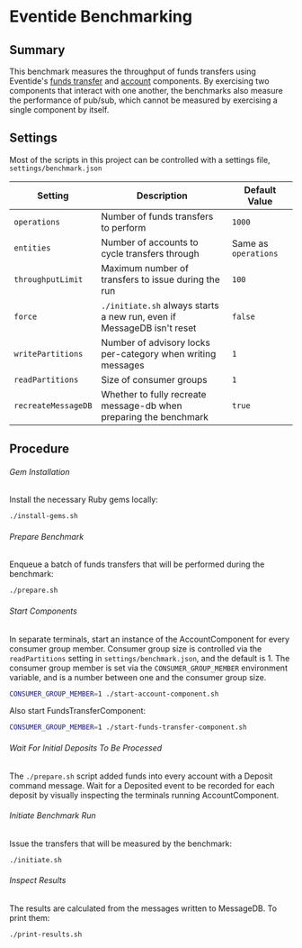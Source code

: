 # Eventide Benchmarking

## Summary

This benchmark measures the throughput of funds transfers using Eventide's [funds transfer](https://github.com/eventide-examples/funds-transfer-component) and [account](https://github.com/eventide-examples/account-component) components. By exercising two components that interact with one another, the benchmarks also measure the performance of pub/sub, which cannot be measured by exercising a single component by itself.

## Settings

Most of the scripts in this project can be controlled with a settings file, `settings/benchmark.json`

| Setting             | Description                                                            | Default Value        |
| ------------------- | ---------------------------------------------------------------------- | -------------------- |
| `operations`        | Number of funds transfers to perform                                   | `1000`               |
| `entities`          | Number of accounts to cycle transfers through                          | Same as `operations` |
| `throughputLimit`   | Maximum number of transfers to issue during the run                    | `100`                |
| `force`             | `./initiate.sh` always starts a new run, even if MessageDB isn't reset | `false`              |
| `writePartitions`   | Number of advisory locks per-category when writing messages            | `1`                  |
| `readPartitions`    | Size of consumer groups                                                | `1`                  |
| `recreateMessageDB` | Whether to fully recreate message-db when preparing the benchmark      | `true`               |

## Procedure

###### Gem Installation

Install the necessary Ruby gems locally:

``` sh
./install-gems.sh
```

###### Prepare Benchmark

Enqueue a batch of funds transfers that will be performed during the benchmark:

``` sh
./prepare.sh
```

###### Start Components

In separate terminals, start an instance of the AccountComponent for every consumer group member. Consumer group size is controlled via the `readPartitions` setting in `settings/benchmark.json`, and the default is 1. The consumer group member is set via the `CONSUMER_GROUP_MEMBER` environment variable, and is a number between one and the consumer group size.

``` sh
CONSUMER_GROUP_MEMBER=1 ./start-account-component.sh
```

Also start FundsTransferComponent:

``` sh
CONSUMER_GROUP_MEMBER=1 ./start-funds-transfer-component.sh
```

###### Wait For Initial Deposits To Be Processed

The `./prepare.sh` script added funds into every account with a Deposit command message. Wait for a Deposited event to be recorded for each deposit by visually inspecting the terminals running AccountComponent.

###### Initiate Benchmark Run

Issue the transfers that will be measured by the benchmark:

``` sh
./initiate.sh
```
###### Inspect Results

The results are calculated from the messages written to MessageDB. To print them:

``` sh
./print-results.sh
```
